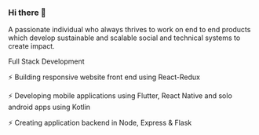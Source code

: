 ### Hi there 👋

A passionate individual who always thrives to work on end to end products which develop sustainable and scalable social and technical systems to create impact.

Full Stack Development



⚡ Building responsive website front end using React-Redux

⚡ Developing mobile applications using Flutter, React Native and solo android apps using Kotlin

⚡ Creating application backend in Node, Express & Flask


<!--
**inteleopard/inteleopard** is a ✨ _special_ ✨ repository because its `README.md` (this file) appears on your GitHub profile.

Here are some ideas to get you started:

- 🔭 I’m currently working on ...
- 🌱 I’m currently learning ...
- 👯 I’m looking to collaborate on ...
- 🤔 I’m looking for help with ...
- 💬 Ask me about ...
- 📫 How to reach me: ...
- 😄 Pronouns: ...
- ⚡ Fun fact: ...
-->
